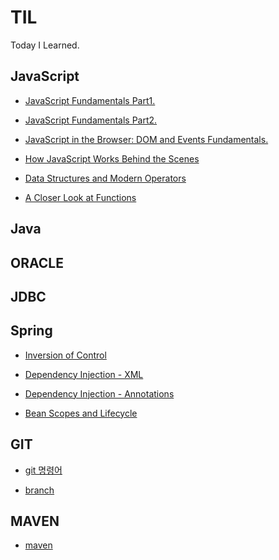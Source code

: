 # TIL

Today I Learned.

## JavaScript

- [JavaScript Fundamentals Part1.](./JS/JavaScript_Fundamentals_Part1.md)

- [JavaScript Fundamentals Part2.](./JS/JavaScript_Fundamentals_Part2.md)

- [JavaScript in the Browser: DOM and Events Fundamentals.](./JS/JavaScript_in_the_Browser_DOM_and_Events_Fundamentals.md)

- [How JavaScript Works
  Behind the Scenes](./JS/How_JavaScript_Works_Behind_the_Scenes.md)

- [Data Structures and Modern Operators](./JS/Data_Structures_and_Modern_Operators.md)

- [A Closer Look at Functions](/JS/A_Closer_Look_at_Functions.md)

## Java

## ORACLE

## JDBC

## Spring

- [Inversion of Control](./SPRING/inversion_of_control.md)

- [Dependency Injection - XML](./SPRING/dependency_injection.md)

- [Dependency Injection - Annotations](./SPRING/dependency_injection_with_annotaions.md)

- [Bean Scopes and Lifecycle](./SPRING/bean_scopes_and_lifecycle)

## GIT

- [git 명령어](./GIT/git_command.md)

- [branch](./GIT/git_branch.md)

## MAVEN

- [maven](./MAVEN/maven_start.md)
